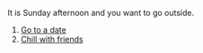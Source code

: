 It is Sunday afternoon and you want to go outside.

1. [Go to a date](date/go-to-date.md)  
2. [Chill with friends](friends/chill-with-friends.md)  